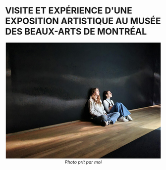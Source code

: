# VISITE ET EXPÉRIENCE D'UNE EXPOSITION ARTISTIQUE AU MUSÉE DES BEAUX-ARTS DE MONTRÉAL

<p align="center">
  <img src="./photos/intro_photo.jpg" width="500px"><br>
  <i>Photo prit par moi</i>
</p>

